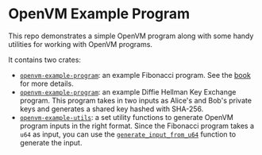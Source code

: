 # OpenVM Example Program

This repo demonstrates a simple OpenVM program along with some handy utilities for working with OpenVM programs.

It contains two crates:

- [`openvm-example-program`](./fibonacci/): an example Fibonacci program. See the [book](https://docs.openvm.dev/book/writing-apps/overview) for more details.
- [`openvm-example-program`](./diffie_hellman/): an example Diffie Hellman Key Exchange program. This program takes in two inputs as Alice's and Bob's private keys and generates a shared key hashed with SHA-256.
- [`openvm-example-utils`](./utils/): a set utility functions to generate OpenVM program inputs in the right format. Since the Fibonacci program takes a `u64` as input, you can use the [`generate_input_from_u64`](./utils/examples/gen_input.rs#L13) function to generate the input.
